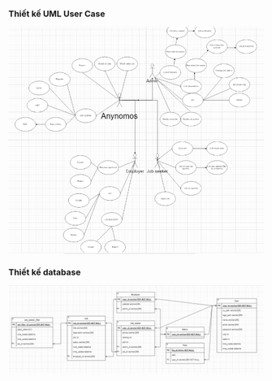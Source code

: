 ### Thiết kế UML User Case
![UML Diagram](https://github.com/khiemnguyen31200/completed-website/blob/main/Final-project/Job%20Hunt_UML.png)

### Thiết kế database
![Database Diagram](https://github.com/khiemnguyen31200/completed-website/blob/main/Final-project/Job%20Hunt_Relationship.png)
